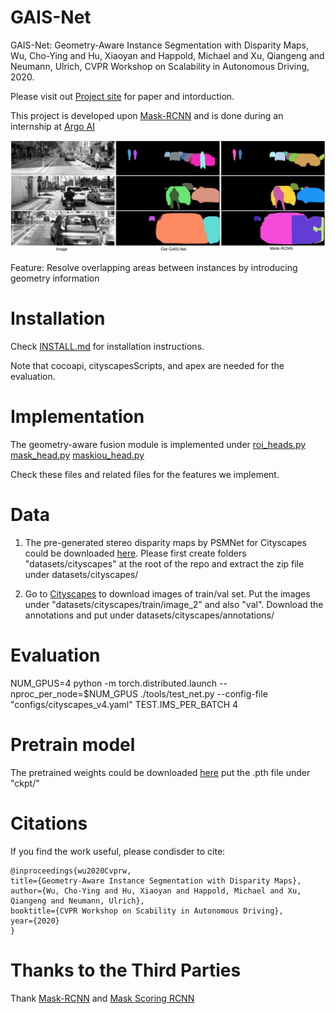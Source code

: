 # GAIS-Net

GAIS-Net: Geometry-Aware Instance Segmentation with Disparity Maps, Wu, Cho-Ying and Hu, Xiaoyan and Happold, Michael and Xu, Qiangeng and Neumann, Ulrich, CVPR Workshop on Scalability in Autonomous Driving, 2020.

Please visit out [Project site](https://choyingw.github.io/works/GAIS-Net/index.html) for paper and intorduction.

This project is developed upon [Mask-RCNN](https://github.com/facebookresearch/maskrcnn-benchmark) and is done during an internship at [Argo AI](https://www.argo.ai/)

<img src='teaser.png'>

Feature: Resolve overlapping areas between instances by introducing geometry information


# Installation

Check [INSTALL.md](INSTALL.md) for installation instructions.

Note that cocoapi, cityscapesScripts, and apex are needed for the evaluation.


# Implementation

The geometry-aware fusion module is implemented under [roi_heads.py](maskrcnn_benchmark/modeling/roi_heads/roi_heads.py) [mask_head.py](maskrcnn_benchmark/modeling/roi_heads/mask_head/mask_head.py) [maskiou_head.py](maskrcnn_benchmark/modeling/roi_heads/maskiou_head/maskiou_head.py)

Check these files and related files for the features we implement.

# Data

1. The pre-generated stereo disparity maps by PSMNet for Cityscapes could be downloaded [here](https://drive.google.com/file/d/1yeDkcrl9t3QO0K2NQxfjxcHhtJR4hwYY/view?usp=sharing). Please first create folders "datasets/cityscapes" at the root of the repo and extract the zip file under datasets/cityscapes/

2. Go to [Cityscapes](https://www.cityscapes-dataset.com/) to download images of train/val set. Put the images under "datasets/cityscapes/train/image_2" and also "val". Download the annotations and put under datasets/cityscapes/annotations/


# Evaluation

NUM_GPUS=4 
python -m torch.distributed.launch --nproc_per_node=$NUM_GPUS ./tools/test_net.py --config-file "configs/cityscapes_v4.yaml" TEST.IMS_PER_BATCH 4

# Pretrain model

The pretrained weights could be downloaded [here](https://drive.google.com/file/d/1ZETFaG_xxw0NsX8S9Tj10Rp-XwQNsenf/view?usp=sharing) put the .pth file under "ckpt/"


# Citations

If you find the work useful, please condisder to cite:

	@inproceedings{wu2020Cvprw,
	title={Geometry-Aware Instance Segmentation with Disparity Maps},
	author={Wu, Cho-Ying and Hu, Xiaoyan and Happold, Michael and Xu, Qiangeng and Neumann, Ulrich},
	booktitle={CVPR Workshop on Scability in Autonomous Driving},
	year={2020}
	}

# Thanks to the Third Parties

Thank [Mask-RCNN](https://github.com/facebookresearch/maskrcnn-benchmark) and [Mask Scoring RCNN](https://github.com/zjhuang22/maskscoring_rcnn)
